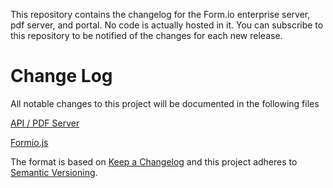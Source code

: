 This repository contains the changelog for the Form.io enterprise server, pdf server, and portal. No code is actually hosted in it. You can subscribe to this repository to be notified of the changes for each new release.

# Change Log
All notable changes to this project will be documented in the following files

[API / PDF Server](https://github.com/formio/enterprise-release/blob/master/API-Server-Change-Log.md)

[Formio.js](https://github.com/formio/formio.js/blob/master/Changelog.md)

The format is based on [Keep a Changelog](http://keepachangelog.com/)
and this project adheres to [Semantic Versioning](http://semver.org/).







